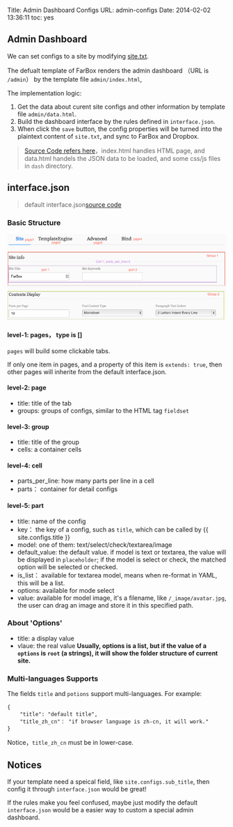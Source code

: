 Title: Admin Dashboard Configs
URL: admin-configs
Date: 2014-02-02 13:36:11
toc: yes

## Admin Dashboard

We can set configs to a site by modifying [site.txt](site-configs#item-3-2).

The defualt template of FarBox renders the admin dashboard （URL is `/admin`） by the template file `admin/index.html`,

The implementation logic:

1. Get the data about curent site configs and other information by template file `admin/data.html`.
2. Build the dashboard interface by the rules defined in `interface.json`.
3. When click the `save` button, the config properties will be turned into the plaintext content of `site.txt`, and sync to FarBox and Dropbox.

> [Source Code refers here](https://github.com/BuildFarBox/FarBox-Admin/tree/master/admin)，index.html handles HTML page, and data.html handels the JSON data to be loaded, and some css/js files in  `dash` directory.

## interface.json

> default interface.json[source code](https://github.com/BuildFarBox/default-template/blob/master/template/interface.json)

### Basic Structure

![Image Title](/_image/configs/interface-en.png)

#### level-1: pages， type is []

`pages` will build some clickable tabs.

If only one item in pages, and a property of this item is `extends: true`, then other pages will inherite from the default interface.json.


#### level-2: page
- title: title of the tab
- groups: groups of configs, similar to the HTML tag `fieldset`

#### level-3: group
- title: title of the group
- cells: a container cells

#### level-4: cell
- parts_per_line: how many parts per line in a cell
- parts： container for detail configs

#### level-5: part
- title: name of the config
- key： the key of a config, such as `title`, which can be called by {{ site.configs.title }}
- model: one of them: text/select/check/textarea/image
- default_value: the default value. if model is text or textarea, the value will be displayed in `placeholder`; if the model is select or check, the matched option will be selected or checked.
- is_list： available for textarea model, means when re-format in YAML, this will be a list.
- options: available for mode select
- value: available for model image, it's a filename, like `/_image/avatar.jpg`, the user can drag an image and store it in this specified path.

### About 'Options'
- title: a display value
- vlaue: the real value
**Usually, options is a list, but if the value of a `options` is `root` (a strings), it will show the folder structure of current site.**

### Multi-languages Supports

The fields `title` and `potions` support multi-languages.
For example:
```
{
    "title": "default title",
    "title_zh_cn"： "if browser language is zh-cn, it will work."
}
```
Notice，`title_zh_cn` must be in lower-case.

## Notices
If your template need a speical field, like `site.configs.sub_title`, then config it through `interface.json` would be great!

If the rules make you feel confused, maybe just modify the default `interface.json` would be a easier way to custom a special admin dashboard.





